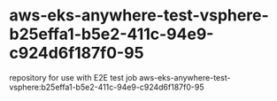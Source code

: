 # aws-eks-anywhere-test-vsphere-b25effa1-b5e2-411c-94e9-c924d6f187f0-95
repository for use with E2E test job aws-eks-anywhere-test-vsphere:b25effa1-b5e2-411c-94e9-c924d6f187f0-95

